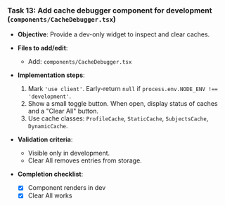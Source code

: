 ### Task 13: Add cache debugger component for development (`components/CacheDebugger.tsx`)

- **Objective**: Provide a dev-only widget to inspect and clear caches.

- **Files to add/edit**:
  - Add: `components/CacheDebugger.tsx`

- **Implementation steps**:
  1. Mark `'use client'`. Early-return `null` if `process.env.NODE_ENV !== 'development'`.
  2. Show a small toggle button. When open, display status of caches and a "Clear All" button.
  3. Use cache classes: `ProfileCache`, `StaticCache`, `SubjectsCache`, `DynamicCache`.

- **Validation criteria**:
  - Visible only in development.
  - Clear All removes entries from storage.

- **Completion checklist**:
  - [x] Component renders in dev
  - [x] Clear All works
